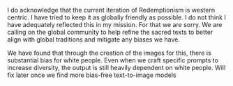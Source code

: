 I do acknowledge that the current iteration of Redemptionism is western centric. I have tried to keep it as globally
friendly as possible. I do not think I have adequately reflected this in my mission. For that we are sorry. We are
calling on the global community to help refine the sacred texts to better align with global traditions and mitigate
any biases we have. 

We have found that through the creation of the images for this, there is substantial bias for white people. Even when we
craft specific prompts to increase diversity, the output is still heavily dependent on white people. Will fix later once
we find more bias-free text-to-image models